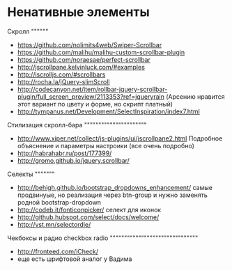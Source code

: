 Ненативные элементы
===================

Скролл
""""""
+ https://github.com/nolimits4web/Swiper-Scrollbar 
+ https://github.com/malihu/malihu-custom-scrollbar-plugin 
+ https://github.com/noraesae/perfect-scrollbar 
+ http://jscrollpane.kelvinluck.com/#examples
+ http://iscrolljs.com/#scrollbars
+ http://rocha.la/jQuery-slimScroll
+ http://codecanyon.net/item/rollbar-jquery-scrollbar-plugin/full_screen_preview/2113353?ref=jqueryrain (Арсению нравится этот вариант по цвету и форме, но скрипт платный)
+ http://tympanus.net/Development/SelectInspiration/index7.html

Стилизация скролл-бара
""""""""""""""""""""""

+ http://www.xiper.net/collect/js-plugins/ui/jscrollpane2.html Подробное объяснение и параметры настроики (все очень подробно)
+ http://habrahabr.ru/post/177399/
+ http://gromo.github.io/jquery.scrollbar/

Селекты
"""""""

+ http://behigh.github.io/bootstrap_dropdowns_enhancement/ самые продвинуые, но реализация через btn-group и нужно заменять родной bootstrap-dropdown
+ http://codeb.it/fonticonpicker/ селект для иконок
+ http://github.hubspot.com/select/docs/welcome/ 
+ http://vst.mn/selectordie/


Чекбоксы и радио checkbox radio
"""""""""""""""""""""""""""""""

+ http://fronteed.com/iCheck/
+ еще есть шрифтовой аналог у Вадима
